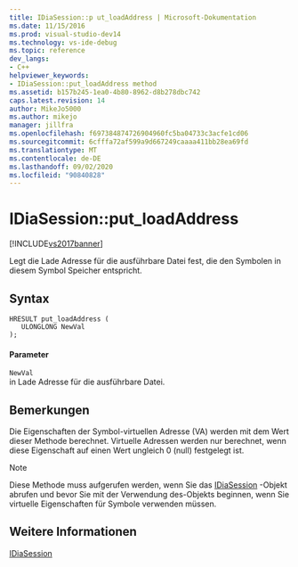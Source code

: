 ```yaml
---
title: IDiaSession::p ut_loadAddress | Microsoft-Dokumentation
ms.date: 11/15/2016
ms.prod: visual-studio-dev14
ms.technology: vs-ide-debug
ms.topic: reference
dev_langs:
- C++
helpviewer_keywords:
- IDiaSession::put_loadAddress method
ms.assetid: b157b245-1ea0-4b80-8962-d8b278dbc742
caps.latest.revision: 14
author: MikeJo5000
ms.author: mikejo
manager: jillfra
ms.openlocfilehash: f697384874726904960fc5ba04733c3acfe1cd06
ms.sourcegitcommit: 6cfffa72af599a9d667249caaaa411bb28ea69fd
ms.translationtype: MT
ms.contentlocale: de-DE
ms.lasthandoff: 09/02/2020
ms.locfileid: "90840828"
---
```

# <a name="idiasessionput_loadaddress"></a>IDiaSession::put_loadAddress
[!INCLUDE[vs2017banner](../../includes/vs2017banner.md)]

Legt die Lade Adresse für die ausführbare Datei fest, die den Symbolen in diesem Symbol Speicher entspricht.  
  
## <a name="syntax"></a>Syntax  
  
```cpp#  
HRESULT put_loadAddress (   
   ULONGLONG NewVal  
);  
```  
  
#### <a name="parameters"></a>Parameter  
 `NewVal`  
 in Lade Adresse für die ausführbare Datei.  
  
## <a name="remarks"></a>Bemerkungen  
 Die Eigenschaften der Symbol-virtuellen Adresse (VA) werden mit dem Wert dieser Methode berechnet. Virtuelle Adressen werden nur berechnet, wenn diese Eigenschaft auf einen Wert ungleich 0 (null) festgelegt ist.  
  
> [!NOTE]
> Diese Methode muss aufgerufen werden, wenn Sie das [IDiaSession](../../debugger/debug-interface-access/idiasession.md) -Objekt abrufen und bevor Sie mit der Verwendung des-Objekts beginnen, wenn Sie virtuelle Eigenschaften für Symbole verwenden müssen.  
  
## <a name="see-also"></a>Weitere Informationen  
 [IDiaSession](../../debugger/debug-interface-access/idiasession.md)
